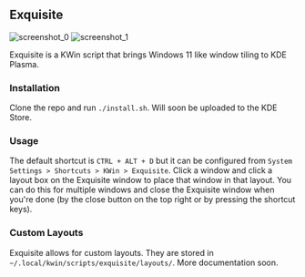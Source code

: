 ## Exquisite

![screenshot_0](https://github.com/qewer33/Exquisite/blob/main/assets/screenshot_0.png?raw=true)
![screenshot_1](https://github.com/qewer33/Exquisite/blob/main/assets/screenshot_1.png?raw=true)

Exquisite is a KWin script that brings Windows 11 like window tiling to KDE Plasma.

### Installation

Clone the repo and run `./install.sh`. Will soon be uploaded to the KDE Store.

### Usage

The default shortcut is `CTRL + ALT + D` but it can be configured from `System Settings > Shortcuts > KWin > Exquisite`. Click a window and click a layout box on the Exquisite window to place that window in that layout. You can do this for multiple windows and close the Exquisite window when you're done (by the close button on the top right or by pressing the shortcut keys).

### Custom Layouts

Exquisite allows for custom layouts. They are stored in `~/.local/kwin/scripts/exquisite/layouts/`. More documentation soon.
